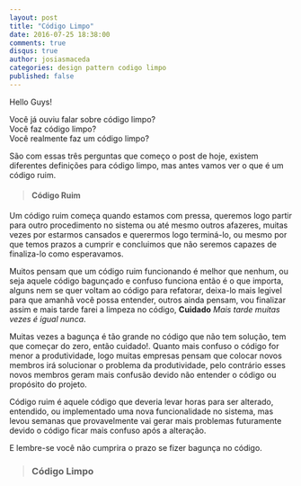 ```yaml
---
layout: post
title: "Código Limpo"
date: 2016-07-25 18:38:00
comments: true
disqus: true
author: josiasmaceda
categories: design pattern codigo limpo
published: false
---
```



Hello Guys! 

Você já ouviu falar sobre código limpo?  
Você faz código limpo?  
Você realmente faz um código limpo?  

São com essas três perguntas que começo o post de hoje, existem diferentes definições para código limpo, mas antes vamos ver o que é um código ruim.

>#### Código Ruim

Um código ruim começa quando estamos com pressa, queremos logo partir para outro procedimento no sistema ou até mesmo outros afazeres, muitas vezes por estarmos cansados e querermos logo terminá-lo, ou mesmo por que temos prazos a cumprir e concluimos que não seremos capazes de finaliza-lo como esperavamos. 

Muitos pensam que um código ruim funcionando é melhor que nenhum, ou seja aquele código bagunçado e confuso funciona então é o que importa, alguns nem se quer voltam ao código para refatorar, deixa-lo mais legivel para que amanhã você possa entender, outros ainda pensam, vou finalizar assim e mais tarde farei a limpeza no código, **Cuidado** *Mais tarde muitas vezes é igual nunca*. 

Muitas vezes a bagunça é tão grande no código que não tem solução, tem que começar do zero, então cuidado!. Quanto mais confuso o código for menor a produtividade, logo muitas empresas pensam que colocar novos membros irá solucionar o problema da produtividade, pelo contrário esses novos membros geram mais confusão devido não entender o código ou propósito do projeto.

Código ruim é aquele código que deveria levar horas para ser alterado, entendido, ou implementado uma nova funcionalidade no sistema, mas levou semanas que provavelmente vai gerar mais problemas futuramente devido o código ficar mais confuso após a alteração.

E lembre-se você não cumprira o prazo se fizer bagunça no código. 

>### Código Limpo

	
	